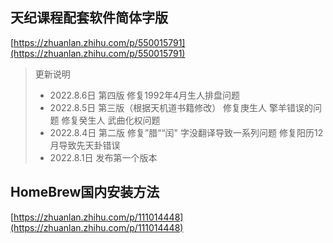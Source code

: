 ## 天纪课程配套软件简体字版

[https://zhuanlan.zhihu.com/p/550015791](https://zhuanlan.zhihu.com/p/550015791)

> 更新说明
> + 2022.8.6日 第四版
> 修复1992年4月生人排盘问题
> + 2022.8.5日 第三版（根据天机道书籍修改）
> 修复庚生人 擎羊错误的问题
> 修复癸生人 武曲化权问题
> + 2022.8.4日 第二版
> 修复”腊““闰" 字没翻译导致一系列问题
> 修复阳历12月导致先天卦错误
> + 2022.8.1日
> 发布第一个版本


## HomeBrew国内安装方法

[https://zhuanlan.zhihu.com/p/111014448](https://zhuanlan.zhihu.com/p/111014448)
